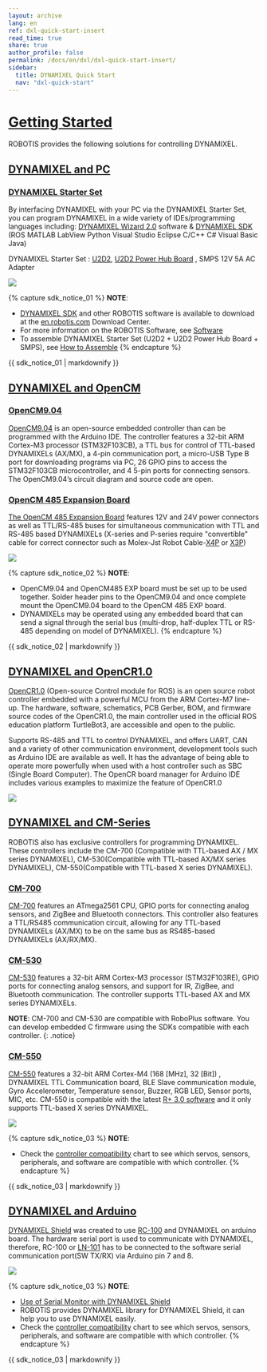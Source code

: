 ```yaml
---
layout: archive
lang: en
ref: dxl-quick-start-insert
read_time: true
share: true
author_profile: false
permalink: /docs/en/dxl/dxl-quick-start-insert/
sidebar:
  title: DYNAMIXEL Quick Start
  nav: "dxl-quick-start"
---
```


<!--[dummy Header 1]>
  <h1 id="dummy">DYNAMIXEL Quick Start</h1>
  <p class="dummy_content">Getting Start DYNAMIXEL Starter Set, Controller, Arduino Shield</p>
<![end dummy Header 1]-->

# [Getting Started](#getting-started-with-dynamixel)

ROBOTIS provides the following solutions for controlling DYNAMIXEL. 
 
## [DYNAMIXEL and PC](#dynamixel-and-pc)

### [DYNAMIXEL Starter Set](#dynamixel-starter-set)
By interfacing DYNAMIXEL with your PC via the DYNAMIXEL Starter Set, you can program DYNAMIXEL in a wide variety of IDEs/programming languages including: [DYNAMIXEL Wizard 2.0] software & [DYNAMIXEL SDK] (ROS MATLAB LabView Python Visual Studio Eclipse C/C++ C# Visual Basic Java)  

DYNAMIXEL Starter Set : [U2D2], [U2D2 Power Hub Board] , SMPS 12V 5A AC Adapter 

  ![](/assets/images/dxl/dxl_quick_start_insert/dxl_control_01.png) 

{% capture sdk_notice_01 %}
**NOTE**: 
- [DYNAMIXEL SDK](/docs/en/software/dynamixel/dynamixel_sdk/overview/) and other ROBOTIS software is available to download at the [en.robotis.com](http://en.robotis.com/) Download Center. 
- For more information on the ROBOTIS Software, see [Software](/docs/en/software/)
- To assemble DYNAMIXEL Starter Set (U2D2 + U2D2 Power Hub Board + SMPS), see [How to Assemble](/docs/en/parts/interface/u2d2_power_hub/#how-to-assemble)
{% endcapture %}

<div class="notice">{{ sdk_notice_01 | markdownify }}</div>

## [DYNAMIXEL and OpenCM](#dynamixel-and-opencm)

### [OpenCM9.04](#opencm904) 

[OpenCM9.04] is an open-source embedded controller than can be programmed with the Arduino IDE. The controller features a 32-bit ARM Cortex-M3 processor (STM32F103CB), a TTL bus for control of TTL-based DYNAMIXELs (AX/MX), a 4-pin communication port, a micro-USB Type B port for downloading programs via PC, 26 GPIO pins to access the STM32F103CB microcontroller, and 4 5-pin ports for connecting sensors. The OpenCM9.04’s circuit diagram and source code are open.

### [OpenCM 485 Expansion Board](#opencm-485-expansion-board)

[The OpenCM 485 Expansion Board] features 12V and 24V power connectors as well as TTL/RS-485 buses for simultaneous communication with TTL and RS-485 based DYNAMIXELs (X-series and P-series require "convertible" cable for correct connector such as Molex-Jst Robot Cable-[X4P](http://en.robotis.com/shop_en/item.php?it_id=903-0246-000) or [X3P](http://en.robotis.com/shop_en/item.php?it_id=903-0251-000))

![](/assets/images/dxl/dxl_quick_start_insert/dxl_control_02.png) 

{% capture sdk_notice_02 %}
**NOTE**: 
- OpenCM9.04 and OpenCM485 EXP board must be set up to be used together. Solder header pins to the OpenCM9.04 and once complete mount the OpenCM9.04 board to the OpenCM 485 EXP board.
- DYNAMIXELs may be operated using any embedded board that can send a signal through the serial bus (multi-drop, half-duplex TTL or RS-485 depending on model of DYNAMIXEL).
{% endcapture %}
<div class="notice">{{ sdk_notice_02 | markdownify }}</div>

## [DYNAMIXEL and OpenCR1.0](#dynamixel-and-opencr10)

[OpenCR1.0] (Open-source Control module for ROS) is an open source robot controller embedded with a powerful MCU from the ARM Cortex-M7 line-up. 
The hardware, software, schematics, PCB Gerber, BOM, and firmware source codes of the OpenCR1.0, the main controller used in the official ROS education platform TurtleBot3, are accessible and open to the public. 

Supports RS-485 and TTL to control DYNAMIXEL, and offers UART, CAN and a variety of other communication environment, development tools such as Arduino IDE are available as well. 
It has the advantage of being able to operate more powerfully when used with a host controller such as SBC (Single Board Computer). 
The OpenCR board manager for Arduino IDE includes various examples to maximize the feature of OpenCR1.0

![](/assets/images/dxl/dxl_quick_start_insert/dxl_control_03.png) 

## [DYNAMIXEL and CM-Series](#dynamixel-and-cm-series)
 
ROBOTIS also has exclusive controllers for programming DYNAMIXEL. These controllers include the CM-700 (Compatible with TTL-based AX / MX series DYNAMIXEL), CM-530(Compatible with TTL-based AX/MX series DYNAMIXEL), CM-550(Compatible with TTL-based X series DYNAMIXEL).

### [CM-700](#cm-700)
[CM-700] features an ATmega2561 CPU, GPIO ports for connecting analog sensors, and ZigBee and Bluetooth connectors. This controller also features a TTL/RS485 communication circuit, allowing for any TTL-based DYNAMIXELs (AX/MX) to be on the same bus as RS485-based DYNAMIXELs (AX/RX/MX).
 
### [CM-530](#cm-530)
[CM-530] features a 32-bit ARM Cortex-M3 processor (STM32F103RE), GPIO ports for connecting analog sensors, and support for IR, ZigBee, and Bluetooth communication. The controller supports TTL-based AX and MX series DYNAMIXELs. 

**NOTE**: CM-700 and CM-530 are compatible with RoboPlus software. You can develop embedded C firmware using the SDKs compatible with each controller.
{: .notice}

### [CM-550](#cm-550)
[CM-550] features a 32-bit ARM Cortex-M4 (168 \[MHz], 32 \[Bit]) , DYNAMIXEL TTL Communication board, BLE Slave communication module, Gyro Accelerometer, Temperature sensor, Buzzer, RGB LED, Sensor ports, MIC, etc. CM-550 is compatible with the latest [R+ 3.0 software] and it only supports TTL-based X series DYNAMIXEL.

![](/assets/images/dxl/dxl_quick_start_insert/dxl_control_04.png) 

{% capture sdk_notice_03 %}
**NOTE**: 
- Check the [controller compatibility](/docs/en/parts/controller/controller_compatibility/) chart to see which servos, sensors, peripherals, and software are compatible with which controller. 
{% endcapture %}
<div class="notice">{{ sdk_notice_03 | markdownify }}</div>

## [DYNAMIXEL and Arduino](#dynamixel-and-arduino)

[DYNAMIXEL Shield] was created to use [RC-100] and DYNAMIXEL on arduino board.
The hardware serial port is used to communicate with DYNAMIXEL, therefore, RC-100 or [LN-101] has to be connected to the software serial communication port(SW TX/RX) via Arduino pin 7 and 8.

![](/assets/images/dxl/dxl_quick_start_insert/dxl_control_05.png) 

{% capture sdk_notice_03 %}
**NOTE**: 
- [Use of Serial Monitor with DYNAMIXEL Shield](/docs/en/parts/interface/dynamixel_shield/#use-of-serial-monitor-with-dynamixel-shield)
- ROBOTIS provides DYNAMIXEL library for DYNAMIXEL Shield, it can help you to use DYNAMIXEL easily.
- Check the [controller compatibility](/docs/en/parts/controller/controller_compatibility/#software) chart to see which servos, sensors, peripherals, and software are compatible with which controller. 
{% endcapture %}
<div class="notice">{{ sdk_notice_03 | markdownify }}</div>

[DYNAMIXEL Wizard 2.0]: /docs/en/software/dynamixel/dynamixel_wizard2/
[DYNAMIXEL SDK]: /docs/en/software/dynamixel/dynamixel_sdk/overview/
[U2D2]: /docs/en/parts/interface/u2d2/
[U2D2 Power Hub Board]: /docs/en/parts/interface/u2d2_power_hub/
[Software]: /docs/en/software/
[OpenCM9.04]: /docs/en/parts/controller/opencm904/
[The OpenCM 485 Expansion Board]: /docs/en/parts/controller/opencm485exp/
[OpenCR1.0]: /docs/en/parts/controller/opencr10/
[CM-700]: /docs/en/parts/controller/cm-700/
[CM-530]: /docs/en/parts/controller/cm-530/
[CM-550]: /docs/en/parts/controller/cm-550/
[R+ 3.0 software]: /docs/en/software/rplustask3/
[DYNAMIXEL Shield]: /docs/en/parts/interface/dynamixel_shield/
[RC-100]: /docs/en/parts/communication/rc-100/
[LN-101]: /docs/en/parts/interface/ln-101/
